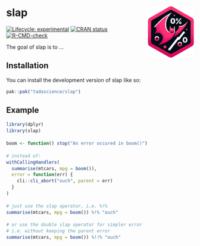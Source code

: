 
<!-- README.md is generated from README.Rmd. Please edit that file -->

# slap <a href="https://slap.tada.science"><img src="man/figures/logo.png" align="right" height="138" /></a>

<!-- badges: start -->

[![Lifecycle:
experimental](https://img.shields.io/badge/lifecycle-experimental-orange.svg)](https://lifecycle.r-lib.org/articles/stages.html#experimental)
[![CRAN
status](https://www.r-pkg.org/badges/version/slap)](https://CRAN.R-project.org/package=slap)
[![R-CMD-check](https://github.com/tadascience/slap/actions/workflows/R-CMD-check.yaml/badge.svg)](https://github.com/tadascience/slap/actions/workflows/R-CMD-check.yaml)
<!-- badges: end -->

The goal of slap is to …

## Installation

You can install the development version of slap like so:

``` r
pak::pak("tadascience/slap")
```

## Example

``` r
library(dplyr)
library(slap)

boom <- function() stop("An error occured in boom()")

# instead of:
withCallingHandlers(
  summarise(mtcars, mpg = boom()), 
  error = function(err) {
    cli::cli_abort("ouch", parent = err)
  }
)

# just use the slap operator, i.e. %!%
summarise(mtcars, mpg = boom()) %!% "ouch"

# or use the double slap operator for simpler error
# i.e. without keeping the parent error
summarise(mtcars, mpg = boom()) %!!% "ouch" 
```

